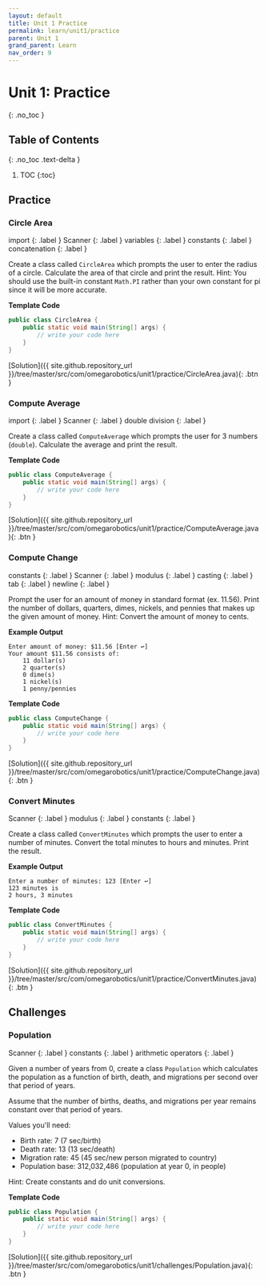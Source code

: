 ```yaml
---
layout: default
title: Unit 1 Practice
permalink: learn/unit1/practice
parent: Unit 1
grand_parent: Learn
nav_order: 9
---
```


<!-- prettier-ignore-start -->

# Unit 1: Practice
{: .no_toc }

## Table of Contents
{: .no_toc .text-delta }

1. TOC
{:toc}

<!-- prettier-ignore-end -->

## Practice

### Circle Area

<!-- prettier-ignore-start -->

import
{: .label }
Scanner
{: .label }
variables
{: .label }
constants
{: .label } 
concatenation
{: .label }

<!-- prettier-ignore-end -->

Create a class called `CircleArea` which prompts the user to enter the radius of
a circle. Calculate the area of that circle and print the result. Hint: You
should use the built-in constant `Math.PI` rather than your own constant for pi
since it will be more accurate.

**Template Code**

```java
public class CircleArea {
    public static void main(String[] args) {
        // write your code here
    }
}
```

<!-- prettier-ignore -->
[Solution]({{ site.github.repository_url }}/tree/master/src/com/omegarobotics/unit1/practice/CircleArea.java){: .btn }

### Compute Average

<!-- prettier-ignore-start -->

import
{: .label }
Scanner
{: .label }
double division
{: .label }

<!-- prettier-ignore-end -->

Create a class called `ComputeAverage` which prompts the user for 3 numbers
(`double`). Calculate the average and print the result.

**Template Code**

```java
public class ComputeAverage {
    public static void main(String[] args) {
        // write your code here
    }
}
```

<!-- prettier-ignore -->
[Solution]({{ site.github.repository_url }}/tree/master/src/com/omegarobotics/unit1/practice/ComputeAverage.java){: .btn }

### Compute Change

<!-- prettier-ignore-start -->

constants
{: .label }
Scanner
{: .label }
modulus
{: .label }
casting
{: .label }
tab
{: .label }
newline
{: .label }

<!-- prettier-ignore-end -->

Prompt the user for an amount of money in standard format (ex. 11.56). Print the
number of dollars, quarters, dimes, nickels, and pennies that makes up the given
amount of money. Hint: Convert the amount of money to cents.

**Example Output**

```
Enter amount of money: $11.56 [Enter ↩]
Your amount $11.56 consists of:
    11 dollar(s)
    2 quarter(s)
    0 dime(s)
    1 nickel(s)
    1 penny/pennies
```

**Template Code**

```java
public class ComputeChange {
    public static void main(String[] args) {
        // write your code here
    }
}
```

<!-- prettier-ignore -->
[Solution]({{ site.github.repository_url }}/tree/master/src/com/omegarobotics/unit1/practice/ComputeChange.java){: .btn }

### Convert Minutes

<!-- prettier-ignore-start -->

Scanner
{: .label }
modulus
{: .label }
constants
{: .label }

<!-- prettier-ignore-end -->

Create a class called `ConvertMinutes` which prompts the user to enter a number
of minutes. Convert the total minutes to hours and minutes. Print the result.

**Example Output**

```
Enter a number of minutes: 123 [Enter ↩]
123 minutes is
2 hours, 3 minutes
```

**Template Code**

```java
public class ConvertMinutes {
    public static void main(String[] args) {
        // write your code here
    }
}
```

<!-- prettier-ignore -->
[Solution]({{ site.github.repository_url }}/tree/master/src/com/omegarobotics/unit1/practice/ConvertMinutes.java){: .btn }

## Challenges

### Population

<!-- prettier-ignore-start -->

Scanner
{: .label }
constants
{: .label }
arithmetic operators
{: .label }

<!-- prettier-ignore-end -->

Given a number of years from 0, create a class `Population` which calculates the
population as a function of birth, death, and migrations per second over that
period of years.

Assume that the number of births, deaths, and migrations per year remains
constant over that period of years.

Values you'll need:

-   Birth rate: 7 (7 sec/birth)
-   Death rate: 13 (13 sec/death)
-   Migration rate: 45 (45 sec/new person migrated to country)
-   Population base: 312,032,486 (population at year 0, in people)

Hint: Create constants and do unit conversions.

**Template Code**

```java
public class Population {
    public static void main(String[] args) {
        // write your code here
    }
}
```

<!-- prettier-ignore -->
[Solution]({{ site.github.repository_url }}/tree/master/src/com/omegarobotics/unit1/challenges/Population.java){: .btn }
